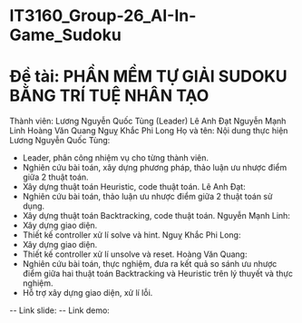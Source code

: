 # IT3160_Group-26_AI-In-Game_Sudoku
# Đề tài: PHẦN MỀM TỰ GIẢI SUDOKU BẰNG TRÍ TUỆ NHÂN TẠO 
Thành viên: Lương Nguyễn Quốc Tùng (Leader)
            Lê Anh Đạt
            Nguyễn Mạnh Linh
            Hoàng Văn Quang
            Nguỵ Khắc Phi Long
Họ và tên: Nội dung thực hiện
Lương Nguyễn Quốc Tùng:	
-	Leader, phân công nhiệm vụ cho từng thành viên.
-	Nghiên cứu bài toán, xây dựng phương pháp, thảo luận ưu nhược điểm giữa 2 thuật toán.
-	Xây dựng thuật toán Heuristic, code thuật toán.
Lê Anh Đạt:
-	Nghiên cứu bài toán, thảo luận ưu nhược điểm giữa 2 thuật toán sử dụng.
-	Xây dựng thuật toán Backtracking, code thuật toán.
Nguyễn Mạnh Linh:
-	Xây dựng giao diện.
-	Thiết kế controller xử lí solve và hint.
Nguỵ Khắc Phi Long:
-	Xây dựng giao diện.
-	Thiết kế controller xử lí unsolve và reset.
Hoàng Văn Quang:
-	Nghiên cứu bài toán, thực nghiệm, đưa ra kết quả so sánh ưu nhược điểm giữa hai thuật toán Backtracking và Heuristic trên lý thuyết và thực nghiệm.
-	Hỗ trợ xây dựng giao diện, xử lí lỗi.

-- Link slide:
-- Link demo: 
